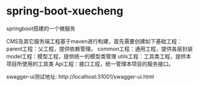 # spring-boot-xuecheng
springboot搭建的一个微服务

CMS及其它服务端工程基于maven进行构建，首先需要创建如下基础工程：
parent工程：父工程，提供依赖管理。
common工程：通用工程，提供各层封装
model工程：模型工程，提供统一的模型类管理
utils工程：工具类工程，提供本项目所使用的工具类
Api工程：接口工程，统一管理本项目的服务接口。


swagger-ui测试地址:
http://localhost:31001/swagger-ui.html